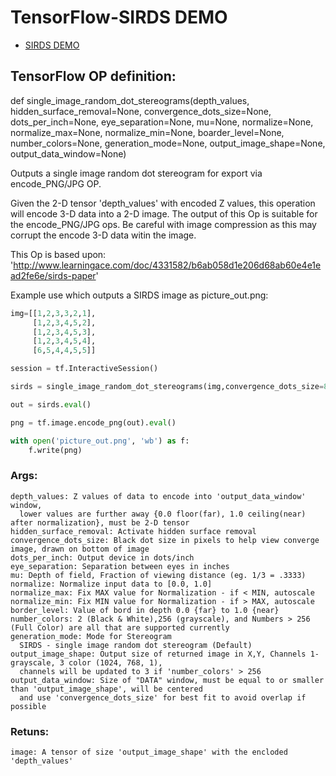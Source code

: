 # TensorFlow-SIRDS DEMO

- [SIRDS DEMO](/SIRDS%20Demo.ipynb/)

## TensorFlow OP definition:

def single_image_random_dot_stereograms(depth_values,
                                        hidden_surface_removal=None,
                                        convergence_dots_size=None,
                                        dots_per_inch=None,
                                        eye_separation=None, mu=None,
                                        normalize=None, normalize_max=None,
                                        normalize_min=None,
                                        boarder_level=None,
                                        number_colors=None,
                                        generation_mode=None,
                                        output_image_shape=None,
                                        output_data_window=None)

Outputs a single image random dot stereogram for export via encode_PNG/JPG OP.

Given the 2-D tensor 'depth_values' with encoded Z values, this operation will 
encode 3-D data into a 2-D image.  The output of this Op is suitable for the
encode_PNG/JPG ops.  Be careful with image compression as this may corrupt the
encode 3-D data witin the image.

This Op is based upon:
'http://www.learningace.com/doc/4331582/b6ab058d1e206d68ab60e4e1ead2fe6e/sirds-paper'

Example use which outputs a SIRDS image as picture_out.png:
```python
img=[[1,2,3,3,2,1],
     [1,2,3,4,5,2],
     [1,2,3,4,5,3],
     [1,2,3,4,5,4],
     [6,5,4,4,5,5]]

session = tf.InteractiveSession()

sirds = single_image_random_dot_stereograms(img,convergence_dots_size=8,number_colors=256,normalize=True)

out = sirds.eval()

png = tf.image.encode_png(out).eval()

with open('picture_out.png', 'wb') as f:
    f.write(png)
```

### Args:
```
depth_values: Z values of data to encode into 'output_data_window' window, 
  lower values are further away {0.0 floor(far), 1.0 ceiling(near) after normalization}, must be 2-D tensor
hidden_surface_removal: Activate hidden surface removal
convergence_dots_size: Black dot size in pixels to help view converge image, drawn on bottom of image
dots_per_inch: Output device in dots/inch
eye_separation: Separation between eyes in inches
mu: Depth of field, Fraction of viewing distance (eg. 1/3 = .3333)
normalize: Normalize input data to [0.0, 1.0] 
normalize_max: Fix MAX value for Normalization - if < MIN, autoscale
normalize_min: Fix MIN value for Normalization - if > MAX, autoscale
border_level: Value of bord in depth 0.0 {far} to 1.0 {near}
number_colors: 2 (Black & White),256 (grayscale), and Numbers > 256 (Full Color) are all that are supported currently
generation_mode: Mode for Stereogram
  SIRDS - single image random dot stereogram (Default)
output_image_shape: Output size of returned image in X,Y, Channels 1-grayscale, 3 color (1024, 768, 1),
  channels will be updated to 3 if 'number_colors' > 256
output_data_window: Size of "DATA" window, must be equal to or smaller than 'output_image_shape', will be centered
  and use 'convergence_dots_size' for best fit to avoid overlap if possible
```

### Retuns:
```
image: A tensor of size 'output_image_shape' with the encloded 'depth_values'
```

